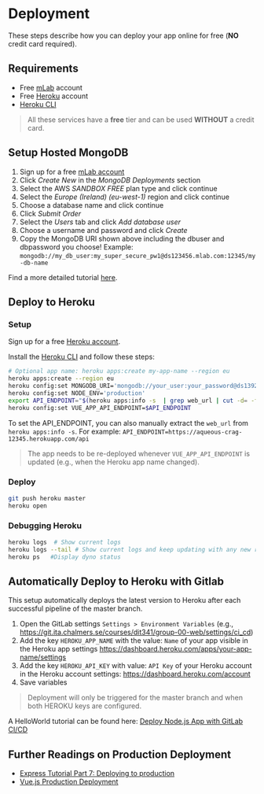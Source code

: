 # Deployment

These steps describe how you can deploy your app online for free (**NO** credit card required).

## Requirements

* Free [mLab](https://mlab.com/) account
* Free [Heroku](https://www.heroku.com/) account
* [Heroku CLI](https://devcenter.heroku.com/articles/heroku-cli)

> All these services have a **free** tier and can be used **WITHOUT** a credit card.

## Setup Hosted MongoDB

1. Sign up for a free [mLab account](https://mlab.com/signup/)
2. Click *Create New* in the *MongoDB Deployments* section
3. Select the AWS *SANDBOX FREE* plan type and click continue
4. Select the *Europe (Ireland) (eu-west-1)* region and click continue
5. Choose a database name and click continue
6. Click *Submit Order*
7. Select the *Users* tab and click *Add database user*
8. Choose a username and password and click *Create*
9. Copy the MongoDB URI shown above including the dbuser and dbpassword you choose! Example: `mongodb://my_db_user:my_super_secure_pw1@ds123456.mlab.com:12345/my-db-name`

Find a more detailed tutorial [here](https://developer.mozilla.org/en-US/docs/Learn/Server-side/Express_Nodejs/mongoose#Setting_up_the_MongoDB_database).

## Deploy to Heroku

### Setup

Sign up for a free [Heroku account](https://signup.heroku.com/).

Install the [Heroku CLI](https://devcenter.heroku.com/articles/heroku-cli) and follow these steps:

```bash
# Optional app name: heroku apps:create my-app-name --region eu
heroku apps:create --region eu
heroku config:set MONGODB_URI='mongodb://your_user:your_password@ds139278.mlab.com:39278/local_library_production'
heroku config:set NODE_ENV='production'
export API_ENDPOINT="$(heroku apps:info -s  | grep web_url | cut -d= -f2)api"
heroku config:set VUE_APP_API_ENDPOINT=$API_ENDPOINT
```

To set the API_ENDPOINT, you can also manually extract the `web_url` from `heroku apps:info -s`. For example: `API_ENDPOINT=https://aqueous-crag-12345.herokuapp.com/api`

> The app needs to be re-deployed whenever `VUE_APP_API_ENDPOINT` is updated (e.g., when the Heroku app name changed).

### Deploy

```bash
git push heroku master
heroku open
```

### Debugging Heroku

```bash
heroku logs  # Show current logs
heroku logs --tail # Show current logs and keep updating with any new results
heroku ps   #Display dyno status
```

## Automatically Deploy to Heroku with Gitlab

This setup automatically deploys the latest version to Heroku after each successful pipeline of the master branch.

1. Open the GitLab settings `Settings > Environment Variables` (e.g., https://git.ita.chalmers.se/courses/dit341/group-00-web/settings/ci_cd)
2. Add the key `HEROKU_APP_NAME` with the value: `Name` of your app visible in the Heroku app settings https://dashboard.heroku.com/apps/your-app-name/settings
3. Add the key `HEROKU_API_KEY` with value: `API Key` of your Heroku account in the Heroku account settings: https://dashboard.heroku.com/account
4. Save variables

> Deployment will only be triggered for the master branch and when both HEROKU keys are configured.

A HelloWorld tutorial can be found here: [Deploy Node.js App with GitLab CI/CD](https://medium.com/@seulkiro/deploy-node-js-app-with-gitlab-ci-cd-214d12bfeeb5)

## Further Readings on Production Deployment

* [Express Tutorial Part 7: Deploying to production](https://developer.mozilla.org/en-US/docs/Learn/Server-side/Express_Nodejs/deployment)
* [Vue.js Production Deployment](https://vuejs.org/v2/guide/deployment.html)
